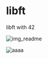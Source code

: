 # libft
libft with 42

![img_readme](https://user-images.githubusercontent.com/73845925/153059022-bc865001-d52c-4335-a7eb-3e1b14c34087.png)

![aaaa](https://user-images.githubusercontent.com/73845925/153059236-9809b2ec-03f6-4cf4-a2a6-4bbc3c6bc04e.png)
